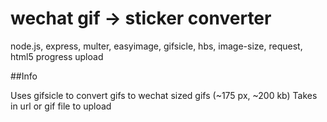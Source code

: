 wechat gif -> sticker converter
==============

node.js, express, multer, easyimage, gifsicle, hbs, image-size, request, html5 progress upload 

##Info

Uses gifsicle to convert gifs to wechat sized gifs (~175 px, ~200 kb)
Takes in url or gif file to upload
